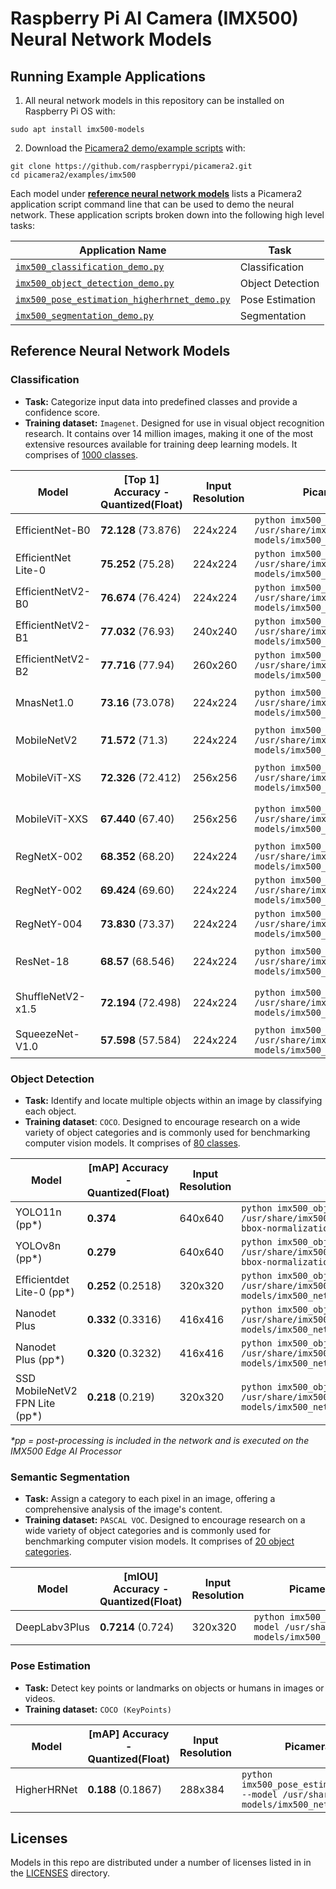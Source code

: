 # Raspberry Pi AI Camera (IMX500) Neural Network Models

## Running Example Applications
1. All neural network models in this repository can be installed on Raspberry Pi OS with:
```
sudo apt install imx500-models
```

2. Download the [Picamera2 demo/example scripts](https://github.com/raspberrypi/picamera2/tree/main/examples/imx500) with:
```
git clone https://github.com/raspberrypi/picamera2.git
cd picamera2/examples/imx500
```

Each model under [**reference neural network models**](#reference-neural-network-models) lists a Picamera2 application script command line that can be used to demo the neural network. These application scripts broken down into the following high level tasks:

| Application Name                             | Task                  |
|----------------------------------------------|-----------------------|
| [`imx500_classification_demo.py`](https://github.com/raspberrypi/picamera2/blob/main/examples/imx500/imx500_classification_demo.py)                           | Classification   |
| [`imx500_object_detection_demo.py`](https://github.com/raspberrypi/picamera2/blob/main/examples/imx500/imx500_object_detection_demo.py)                       | Object Detection |
| [`imx500_pose_estimation_higherhrnet_demo.py`](https://github.com/raspberrypi/picamera2/blob/main/examples/imx500/imx500_pose_estimation_higherhrnet_demo.py) | Pose Estimation  |
| [`imx500_segmentation_demo.py`](https://github.com/raspberrypi/picamera2/blob/main/examples/imx500/imx500_segmentation_demo.py)                               | Segmentation     |

## Reference Neural Network Models

### Classification
- **Task:** Categorize input data into predefined classes and provide a confidence score.
- **Training dataset:** `Imagenet`. Designed for use in visual object recognition research. It contains over 14 million images, making it one of the most extensive resources available for training deep learning models. It comprises of [1000 classes](https://github.com/raspberrypi/picamera2/blob/main/examples/imx500/assets/imagenet_labels.txt).

| Model                   | [Top 1] Accuracy - Quantized(Float)   | Input Resolution | Picamera2 Example Script                                                                                               | License  |
|-------------------------|---------------------------------------|------------------|------------------------------------------------------------------------------------------------------------------------|----------|
| EfficientNet-B0         | **72.128​** (73.876)                   | 224x224          | `python imx500_classification_demo.py --model /usr/share/imx500-models/imx500_network_efficientnet_bo.rpk`             |Apache 2.0|
| EfficientNet Lite-0     | **75.252** (75.28)                    | 224x224          | `python imx500_classification_demo.py --model /usr/share/imx500-models/imx500_network_efficientnet_lite0.rpk`          |Apache 2.0|
| EfficientNetV2-B0       | **76.674​** (76.424)                   | 224x224          | `python imx500_classification_demo.py --model /usr/share/imx500-models/imx500_network_efficientnetv2_b0.rpk`           |Apache 2.0|
| EfficientNetV2-B1       | **77.032​** (76.93)                    | 240x240          | `python imx500_classification_demo.py --model /usr/share/imx500-models/imx500_network_efficientnetv2_b1.rpk`           |Apache 2.0|
| EfficientNetV2-B2       | **77.716** (77.94)                    | 260x260          | `python imx500_classification_demo.py --model /usr/share/imx500-models/imx500_network_efficientnetv2_b2.rpk`           |Apache 2.0|
| MnasNet1.0              | **73.16​** (73.078)                    | 224x224          | `python imx500_classification_demo.py --model /usr/share/imx500-models/imx500_network_mnasnet1.0.rpk`                  |BSD-3-CLAUSE|
| MobileNetV2             | **71.572​​** (71.3)                     | 224x224          | `python imx500_classification_demo.py --model /usr/share/imx500-models/imx500_network_mobilenet_v2.rpk`                |Apache 2.0|
| MobileViT-XS            | **72.326​** (72.412)                   | 256x256          | `python imx500_classification_demo.py --model /usr/share/imx500-models/imx500_network_mobilevit_xs.rpk`                |Apple Sample Code |
| MobileViT-XXS           | **67.44​0** (67.40)                    | 256x256          | `python imx500_classification_demo.py --model /usr/share/imx500-models/imx500_network_mobilevit_xxs.rpk`               |Apple Sample Code |
| RegNetX-002             | **68.352​** (68.20)                    | 224x224          | `python imx500_classification_demo.py --model /usr/share/imx500-models/imx500_network_regnetx_002.rpk`                 |Apache 2.0|
| RegNetY-002             | **69.424​** (69.60)                    | 224x224          | `python imx500_classification_demo.py --model /usr/share/imx500-models/imx500_network_regnety_002.rpk`                 |Apache 2.0|
| RegNetY-004             | **73.83​0** (73.37)                    | 224x224          | `python imx500_classification_demo.py --model /usr/share/imx500-models/imx500_network_regnety_004.rpk`                 |Apache 2.0|
| ResNet-18               | **68.57​** (68.546)                    | 224x224          | `python imx500_classification_demo.py --model /usr/share/imx500-models/imx500_network_resnet18.rpk`                    |BSD-3-CLAUSE|
| ShuffleNetV2-x1.5       | **72.194​** (72.498)                   | 224x224          | `python imx500_classification_demo.py --model /usr/share/imx500-models/imx500_network_shufflenet_v2_x1_5.rpk`          |BSD-3-CLAUSE|
| SqueezeNet-V1.0         | **57.598** (57.584)                   | 224x224          | `python imx500_classification_demo.py --model /usr/share/imx500-models/imx500_network_squeezenet1.0.rpk`               |Apache 2.0|

### Object Detection
- **Task:** Identify and locate multiple objects within an image by classifying each object.
- **Training dataset**: `COCO`. Designed to encourage research on a wide variety of object categories and is commonly used for benchmarking computer vision models. It comprises of [80 classes](https://github.com/raspberrypi/picamera2/blob/main/examples/imx500/assets/coco_labels.txt).

| Model                          | [mAP] Accuracy - Quantized(Float) | Input Resolution | Picamera2 Example Script                                                                                                                     | License  |
|--------------------------------|-----------------------------------|------------------|----------------------------------------------------------------------------------------------------------------------------------------------|----------|
| YOLO11n (pp*)                  | **0.374**                         | 640x640          | `python imx500_object_detection_demo.py --model /usr/share/imx500-models/imx500_network_yolo11n_pp.rpk --bbox-normalization --bbox-order xy` | AGPL-3.0 |
| YOLOv8n (pp*)                  | **0.279**                         | 640x640          | `python imx500_object_detection_demo.py --model /usr/share/imx500-models/imx500_network_yolov8n_pp.rpk --bbox-normalization --bbox-order xy` | AGPL-3.0 |
| Efficientdet Lite-0 (pp*)      | **0.252** (0.2518)                | 320x320          | `python imx500_object_detection_demo.py --model /usr/share/imx500-models/imx500_network_efficientdet_lite0_pp.rpk`                           | Apache 2.0  |
| Nanodet Plus                   | **0.332** (0.3316)                | 416x416          | `python imx500_object_detection_demo.py --model /usr/share/imx500-models/imx500_network_nanodet_plus_416x416.rpk`                            | Apache 2.0  |
| Nanodet Plus (pp*)             | **0.320** (0.3232)                | 416x416          | `python imx500_object_detection_demo.py --model /usr/share/imx500-models/imx500_network_nanodet_plus_416x416_pp.rpk`                         | Apache 2.0  |
| SSD MobileNetV2 FPN Lite (pp*) | **0.218** (0.219)                 | 320x320          | `python imx500_object_detection_demo.py --model /usr/share/imx500-models/imx500_network_ssd_mobilenetv2_fpnlite_320x320_pp.rpk`              | MIT      |

_*pp = post-processing is included in the network and is executed on the IMX500 Edge AI Processor_

### Semantic Segmentation
- **Task:** Assign a category to each pixel in an image, offering a comprehensive analysis of the image's content.
- **Training dataset:** `PASCAL VOC`. Designed to encourage research on a wide variety of object categories and is commonly used for benchmarking computer vision models. It comprises of [20 object categories](http://host.robots.ox.ac.uk/pascal/VOC/voc2007/htmldoc/voc.html#SECTION00032000000000000000).

| Model                              | [mIOU] Accuracy - Quantized(Float)      | Input Resolution | Picamera2 Example Script                                                                                               | License  |
|------------------------------------|-----------------------------------------|------------------|------------------------------------------------------------------------------------------------------------------------|----------|
| DeepLabv3Plus                      | **0.7214​** (0.724) ​                     | 320x320          | `python imx500_segmentation_demo.py  --model /usr/share/imx500-models/imx500_network_deeplabv3plus.rpk`                | MIT      |

### Pose Estimation
- **Task:** Detect key points or landmarks on objects or humans in images or videos.
- **Training dataset:** `COCO (KeyPoints)`

| Model           | [mAP] Accuracy - Quantized(Float)    | Input Resolution | Picamera2 Example Script                                                                                               | License  |
|-----------------|--------------------------------------|------------------|------------------------------------------------------------------------------------------------------------------------|----------|
| HigherHRNet     | **0.188​** (0.1867)                   | 288x384          | `python imx500_pose_estimation_higherhrnet_demo.py --model /usr/share/imx500-models/imx500_network_higherhrnet_coco.rpk`| MIT     |

## Licenses

Models in this repo are distributed under a number of licenses listed in in the [LICENSES](LICENSES) directory.
